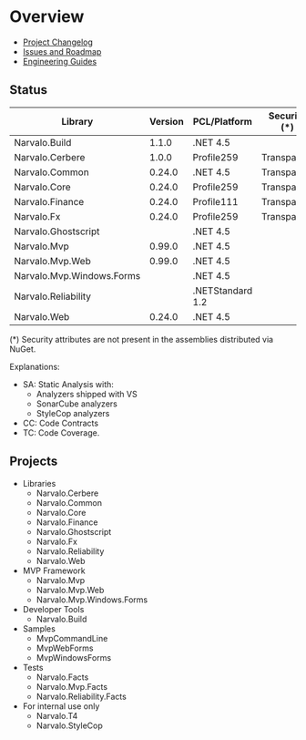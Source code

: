 Overview
========

- [Project Changelog](Changelog.md)
- [Issues and Roadmap](Issues.md)
- [Engineering Guides](engineering/index.md)

Status
------

Library                   | Version     | PCL/Platform     | Security (*) | SA | CC | TC
--------------------------|-------------|------------------|--------------|----|----|-----
Narvalo.Build             | 1.1.0       | .NET 4.5         |              |    |    |
Narvalo.Cerbere           | 1.0.0       | Profile259       | Transparent  |    | OK | 100%
Narvalo.Common            | 0.24.0      | .NET 4.5         | Transparent  |    | OK |
Narvalo.Core              | 0.24.0      | Profile259       | Transparent  |    | OK |
Narvalo.Finance           | 0.24.0      | Profile111       | Transparent  |    | OK |
Narvalo.Fx                | 0.24.0      | Profile259       | Transparent  |    | OK |
Narvalo.Ghostscript       |             | .NET 4.5         |              |    |    |
Narvalo.Mvp               | 0.99.0      | .NET 4.5         |              |    |    |
Narvalo.Mvp.Web           | 0.99.0      | .NET 4.5         |              |    |    |
Narvalo.Mvp.Windows.Forms |             | .NET 4.5         |              |    |    |
Narvalo.Reliability       |             | .NETStandard 1.2 |              |    |    |
Narvalo.Web               | 0.24.0      | .NET 4.5         |              |    | OK |

(*) Security attributes are not present in the assemblies distributed via NuGet.

Explanations:
- SA: Static Analysis with:
  * Analyzers shipped with VS
  * SonarCube analyzers
  * StyleCop analyzers
- CC: Code Contracts
- TC: Code Coverage.

Projects
--------

- Libraries
  * Narvalo.Cerbere
  * Narvalo.Common
  * Narvalo.Core
  * Narvalo.Finance
  * Narvalo.Ghostscript
  * Narvalo.Fx
  * Narvalo.Reliability
  * Narvalo.Web
- MVP Framework
  * Narvalo.Mvp
  * Narvalo.Mvp.Web
  * Narvalo.Mvp.Windows.Forms
- Developer Tools
  * Narvalo.Build
- Samples
  * MvpCommandLine
  * MvpWebForms
  * MvpWindowsForms
- Tests
  * Narvalo.Facts
  * Narvalo.Mvp.Facts
  * Narvalo.Reliability.Facts
- For internal use only
  * Narvalo.T4
  * Narvalo.StyleCop
